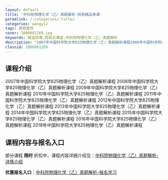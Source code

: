 ```yaml
---
layout: default
title: '中科院物理化学（乙）真题解析-网易精品单课'
permalink: /:categories/:title/
categories: wangyi2
tags: 网易提供
cover: 1006081269.jpg
keywords: 精选网课,网易云课堂,中科院物理化学（乙）真题解析
description: "2007年中国科学院大学825物理化学（乙）真题解析课程2008年中国科学院大学825物理化学（乙）真题解析课程2009年中国科学院大学825物理化学（乙）真题解析课程2010年中国科学院大"
classid: 1006081269
---
```


## 课程介绍

2007年中国科学院大学825物理化学（乙）真题解析课程
2008年中国科学院大学825物理化学（乙）真题解析课程
2009年中国科学院大学825物理化学（乙）真题解析课程
2010年中国科学院大学825物理化学（乙）真题解析课程
2011年中国科学院大学825物理化学（乙）真题解析课程
2012年中国科学院大学825物理化学（乙）真题解析课程
2013年中国科学院大学825物理化学（乙）真题解析课程
2014年中国科学院大学825物理化学（乙）真题解析课程
2015年中国科学院大学825物理化学（乙）真题解析课程
2016年中国科学院大学825物理化学（乙）真题解析课程
2018年中国科学院大学825物理化学（乙）真题解析课程

## 课程内容与报名入口

部分课程 **限时** 折扣中，课程内容详细介绍见：[中科院物理化学（乙）真题解析-详情介绍](https://study.163.com/course/introduction/1006081269.htm?share=1&shareId=1025206652&utm_campaign=share&utm_medium=iphoneShare&utm_source=&utm_u=1025206652)

**优惠报名入口**：[中科院物理化学（乙）真题解析-报名学习](https://study.163.com/course/introduction/1006081269.htm?share=1&shareId=1025206652&utm_campaign=share&utm_medium=iphoneShare&utm_source=&utm_u=1025206652)

